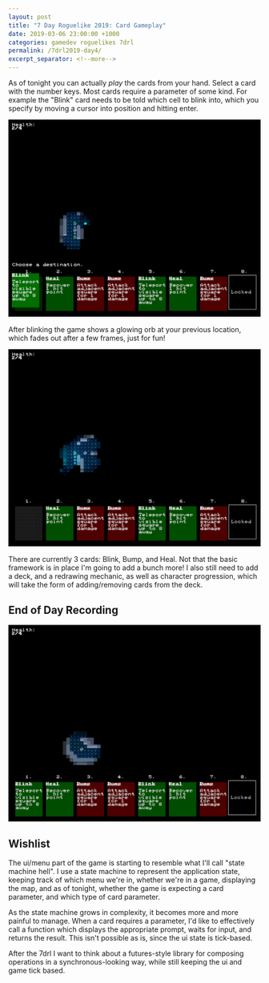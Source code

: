 ```yaml
---
layout: post
title: "7 Day Roguelike 2019: Card Gameplay"
date: 2019-03-06 23:00:00 +1000
categories: gamedev roguelikes 7drl
permalink: /7drl2019-day4/
excerpt_separator: <!--more-->
---
```


As of tonight you can actually *play* the cards from your hand.
Select a card with the number keys. Most cards require a parameter
of some kind. For example the "Blink" card needs to be told which cell to blink into,
which you specify by moving a cursor into position and hitting enter.

![before](/images/7drl2019-day4/before.png)

After blinking the game shows a glowing orb at your previous location, which
fades out after a few frames, just for fun!

<!--more-->

![after](/images/7drl2019-day4/after.png)

There are currently 3 cards: Blink, Bump, and Heal.
Not that the basic framework is in place I'm going to add a bunch more!
I also still need to add a deck, and a redrawing mechanic, as well as character
progression, which will take the form of adding/removing cards from the deck.

## End of Day Recording

![eod](/images/7drl2019-day4/eod.gif)

## Wishlist

The ui/menu part of the game is starting to resemble what I'll call "state
machine hell".  I use a state machine to represent the application state,
keeping track of which menu we're in, whether we're in a game, displaying the
map, and as of tonight, whether the game is expecting a card parameter, and
which type of card parameter.

As the state machine grows in complexity, it
becomes more and more painful to manage. When a card requires a parameter,
I'd like to effectively call a function which displays the appropriate prompt,
waits for input, and returns the result. This isn't possible as is,
since the ui state is tick-based.

After the 7drl I want to think about
a futures-style library for composing operations in a synchronous-looking way,
while still keeping the ui and game tick based.
